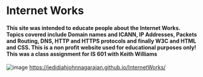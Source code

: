 # Internet Works
#### This site was intended to educate people about the Internet Works. Topics covered include Domain names and ICANN, IP Addresses, Packets and Routing, DNS, HTTP and HTTPS protocols and finally W3C and HTML and CSS. This is a non profit website used for educational purposes only! This was a class assignment for IS 601 with Keith Williams

![image](https://user-images.githubusercontent.com/13598741/95079558-6a6aa580-0734-11eb-8d9e-70c3b06b4a1d.png)
https://jedidiahjohnnagarajan.github.io/InternetWorks/

